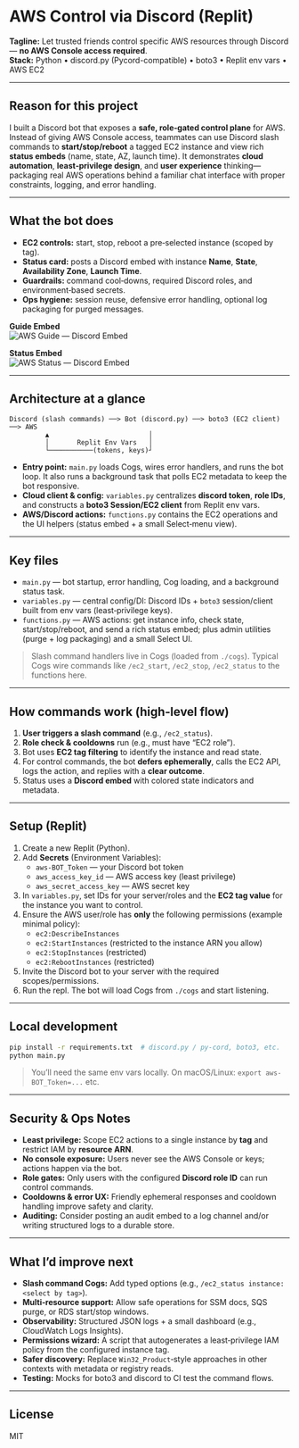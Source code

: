 # AWS Control via Discord (Replit)

**Tagline:** Let trusted friends control specific AWS resources through Discord — **no AWS Console access required**.  
**Stack:** Python • discord.py (Pycord-compatible) • boto3 • Replit env vars • AWS EC2

---

## Reason for this project

I built a Discord bot that exposes a **safe, role‑gated control plane** for AWS. Instead of giving AWS Console access, teammates can use Discord slash commands to **start/stop/reboot** a tagged EC2 instance and view rich **status embeds** (name, state, AZ, launch time). It demonstrates **cloud automation**, **least‑privilege design**, and **user experience** thinking—packaging real AWS operations behind a familiar chat interface with proper constraints, logging, and error handling.

---

## What the bot does

- **EC2 controls:** start, stop, reboot a pre‑selected instance (scoped by tag).
- **Status card:** posts a Discord embed with instance **Name**, **State**, **Availability Zone**, **Launch Time**.
- **Guardrails:** command cool‑downs, required Discord roles, and environment‑based secrets.
- **Ops hygiene:** session reuse, defensive error handling, optional log packaging for purged messages.

**Guide Embed**  
![AWS Guide — Discord Embed](https://github.com/creationsoftre/blob/blob/main/aws_guide.png)

**Status Embed**  
![AWS Status — Discord Embed](https://github.com/creationsoftre/blob/blob/main/aws_status.png)

---

## Architecture at a glance

```
Discord (slash commands) ──> Bot (discord.py) ──> boto3 (EC2 client) ──> AWS
         ▲                         │
         │       Replit Env Vars   │
         └───────────(tokens, keys)┘
```

- **Entry point:** `main.py` loads Cogs, wires error handlers, and runs the bot loop. It also runs a background task that polls EC2 metadata to keep the bot responsive.  
- **Cloud client & config:** `variables.py` centralizes **discord token**, **role IDs**, and constructs a **boto3 Session/EC2 client** from Replit env vars.  
- **AWS/Discord actions:** `functions.py` contains the EC2 operations and the UI helpers (status embed + a small Select‑menu view).

---

## Key files

- `main.py` — bot startup, error handling, Cog loading, and a background status task.  
- `variables.py` — central config/DI: Discord IDs + `boto3` session/client built from env vars (least‑privilege keys).  
- `functions.py` — AWS actions: get instance info, check state, start/stop/reboot, and send a rich status embed; plus admin utilities (purge + log packaging) and a small Select UI.

> Slash command handlers live in Cogs (loaded from `./cogs`). Typical Cogs wire commands like `/ec2_start`, `/ec2_stop`, `/ec2_status` to the functions here.

---

## How commands work (high‑level flow)

1. **User triggers a slash command** (e.g., `/ec2_status`).
2. **Role check & cooldowns** run (e.g., must have “EC2 role”).
3. Bot uses **EC2 tag filtering** to identify the instance and read state.
4. For control commands, the bot **defers ephemerally**, calls the EC2 API, logs the action, and replies with a **clear outcome**.
5. Status uses a **Discord embed** with colored state indicators and metadata.

---

## Setup (Replit)

1. Create a new Replit (Python).  
2. Add **Secrets** (Environment Variables):  
   - `aws-BOT_Token` — your Discord bot token  
   - `aws_access_key_id` — AWS access key (least privilege)  
   - `aws_secret_access_key` — AWS secret key  
3. In `variables.py`, set IDs for your server/roles and the **EC2 tag value** for the instance you want to control.  
4. Ensure the AWS user/role has **only** the following permissions (example minimal policy):  
   - `ec2:DescribeInstances`  
   - `ec2:StartInstances` (restricted to the instance ARN you allow)  
   - `ec2:StopInstances` (restricted)  
   - `ec2:RebootInstances` (restricted)  
5. Invite the Discord bot to your server with the required scopes/permissions.  
6. Run the repl. The bot will load Cogs from `./cogs` and start listening.

---

## Local development

```bash
pip install -r requirements.txt  # discord.py / py-cord, boto3, etc.
python main.py
```

> You’ll need the same env vars locally. On macOS/Linux: `export aws-BOT_Token=...` etc.

---

## Security & Ops Notes

- **Least privilege:** Scope EC2 actions to a single instance by **tag** and restrict IAM by **resource ARN**.  
- **No console exposure:** Users never see the AWS Console or keys; actions happen via the bot.  
- **Role gates:** Only users with the configured **Discord role ID** can run control commands.  
- **Cooldowns & error UX:** Friendly ephemeral responses and cooldown handling improve safety and clarity.  
- **Auditing:** Consider posting an audit embed to a log channel and/or writing structured logs to a durable store.

---

## What I’d improve next

- **Slash command Cogs:** Add typed options (e.g., `/ec2_status instance:<select by tag>`).  
- **Multi‑resource support:** Allow safe operations for SSM docs, SQS purge, or RDS start/stop windows.  
- **Observability:** Structured JSON logs + a small dashboard (e.g., CloudWatch Logs Insights).  
- **Permissions wizard:** A script that autogenerates a least‑privilege IAM policy from the configured instance tag.  
- **Safer discovery:** Replace `Win32_Product`‑style approaches in other contexts with metadata or registry reads.  
- **Testing:** Mocks for boto3 and discord to CI test the command flows.

---

## License

MIT
